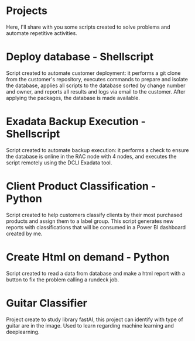 # Projects

Here, I'll share with you some scripts created to solve problems and automate repetitive activities.

# Deploy database - Shellscript
Script created to automate customer deployment: it performs a git clone from the customer's repository, executes commands to prepare and isolate the database, applies all scripts to the database sorted by change number and owner, and reports all results and logs via email to the customer. After applying the packages, the database is made available.

# Exadata Backup Execution - Shellscript
Script created to automate backup execution: it performs a check to ensure the database is online in the RAC node with 4 nodes, and executes the script remotely using the DCLI Exadata tool.

# Client Product Classification - Python
Script created to help customers classify clients by their most purchased products and assign them to a label group. This script generates new reports with classifications that will be consumed in a Power BI dashboard created by me.

# Create Html on demand - Python
Script created to read a data from database and make a html report with a button to fix the problem calling a rundeck job.

# Guitar Classifier 
Project create to study library fastAI, this project can identify with type of guitar are in the image. Used to learn regarding machine learning and deeplearning.

